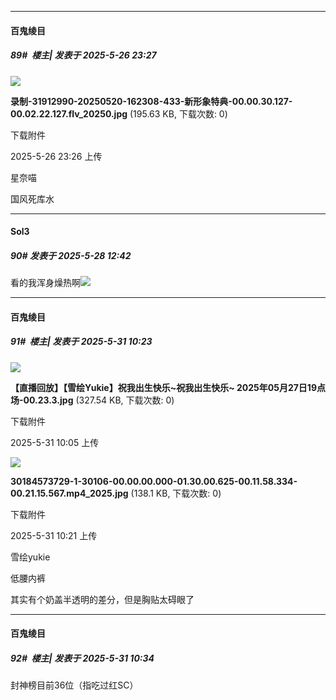 ﻿
*****

####  百鬼绫目  
##### 89#         楼主| 发表于 2025-5-26 23:27

<img src="https://img.stage1st.com/forum/202505/26/232653juuj676qgief6tck.jpg" referrerpolicy="no-referrer">

<strong>录制-31912990-20250520-162308-433-新形象特典-00.00.30.127-00.02.22.127.flv_20250.jpg</strong> (195.63 KB, 下载次数: 0)

下载附件

2025-5-26 23:26 上传

星奈喵

国风死库水


*****

####  Sol3  
##### 90#       发表于 2025-5-28 12:42

看的我浑身燥热啊<img src="https://static.stage1st.com/image/smiley/face2017/019.png" referrerpolicy="no-referrer">


*****

####  百鬼绫目  
##### 91#         楼主| 发表于 2025-5-31 10:23

<img src="https://img.stage1st.com/forum/202505/31/100549tsz0ozhpost3hsot.jpg" referrerpolicy="no-referrer">

<strong>【直播回放】【雪绘Yukie】祝我出生快乐~祝我出生快乐~ 2025年05月27日19点场-00.23.3.jpg</strong> (327.54 KB, 下载次数: 0)

下载附件

2025-5-31 10:05 上传

<img src="https://img.stage1st.com/forum/202505/31/102130u49yoonxmmh9fpmr.jpg" referrerpolicy="no-referrer">

<strong>30184573729-1-30106-00.00.00.000-01.30.00.625-00.11.58.334-00.21.15.567.mp4_2025.jpg</strong> (138.1 KB, 下载次数: 0)

下载附件

2025-5-31 10:21 上传

雪绘yukie

低腰内裤

其实有个奶盖半透明的差分，但是胸贴太碍眼了


*****

####  百鬼绫目  
##### 92#         楼主| 发表于 2025-5-31 10:34

封神榜目前36位（指吃过红SC）

